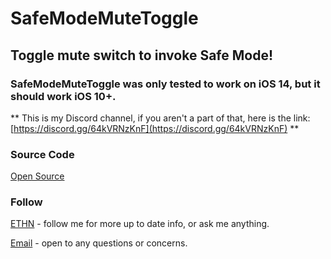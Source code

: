 # SafeModeMuteToggle

## Toggle mute switch to invoke Safe Mode!

### SafeModeMuteToggle was only tested to work on iOS 14, but it should work iOS 10+.


** This is my Discord channel, if you aren't a part of that, here is the link: [https://discord.gg/64kVRNzKnF](https://discord.gg/64kVRNzKnF) **


### Source Code
[Open Source](https://github.com/nahtedetihw/SafeModeMuteToggle)


### Follow

[ETHN](https://twitter.com/ethanwhited) - follow me for more up to date info, or ask me anything.

[Email](mailto:ethanwhited2208@gmail.com) - open to any questions or concerns.
